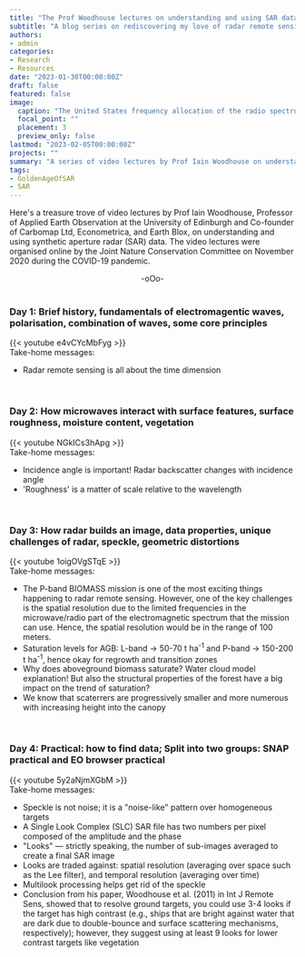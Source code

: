 ```yaml
---
title: "The Prof Woodhouse lectures on understanding and using SAR data."
subtitle: "A blog series on rediscovering my love of radar remote sensing."
authors: 
- admin
categories: 
- Research
- Resources
date: "2023-01-30T00:00:00Z"
draft: false
featured: false
image:
  caption: "The United States frequency allocation of the radio spectrum (Source: [NTCA-USDC](https://ntia.gov/page/united-states-frequency-allocation-chart))."
  focal_point: ""
  placement: 3
  preview_only: false
lastmod: "2023-02-05T00:00:00Z"
projects: ""
summary: "A series of video lectures by Prof Iain Woodhouse on understanding and using SAR data."
tags:
- GoldenAgeOfSAR
- SAR
---
```

Here's a treasure trove of video lectures by Prof Iain Woodhouse, Professor of Applied Earth Observation at the University of Edinburgh and Co-founder of Carbomap Ltd, Econometrica, and Earth Blox, on understanding and using synthetic aperture radar (SAR) data. The video lectures were organised online by the Joint Nature Conservation Committee on November 2020 during the COVID-19 pandemic.

<div align="center">-oOo-</div><br/>

### Day 1: Brief history, fundamentals of electromagentic waves, polarisation, combination of waves, some core principles
{{< youtube e4vCYcMbFyg >}}<br/>
Take-home messages:

- Radar remote sensing is all about the time dimension
<br/>

### Day 2: How microwaves interact with surface features, surface roughness, moisture content, vegetation
{{< youtube NGkICs3hApg >}}<br/>
Take-home messages:

- Incidence angle is important! Radar backscatter changes with incidence angle
- 'Roughness' is a matter of scale relative to the wavelength 
<br/>

### Day 3: How radar builds an image, data properties, unique challenges of radar, speckle,  geometric distortions
{{< youtube 1oigOVgSTqE >}}<br/>
Take-home messages:

- The P-band BIOMASS mission is one of the most exciting things happening to radar remote sensing. However, one of the key challenges is the spatial resolution due to the limited frequencies in the microwave/radio part of the electromagnetic spectrum that the mission can use. Hence, the spatial resolution would be in the range of 100 meters.
- Saturation levels for AGB: L-band -> 50-70 t ha<sup>-1</sup> and P-band -> 150-200 t ha<sup>-1</sup>, hence okay for regrowth and transition zones
- Why does aboveground biomass saturate? Water cloud model explanation! But also the structural properties of the forest have a big impact on the trend of saturation?
- We know that scaterrers are progressively smaller and more numerous with increasing height into the canopy
<br/>

### Day 4: Practical: how to find data; Split into two groups: SNAP practical and EO browser practical
{{< youtube 5y2aNjmXGbM >}}<br/>
Take-home messages:

- Speckle is not noise; it is a "noise-like" pattern over homogeneous targets
- A Single Look Complex (SLC) SAR file has two numbers per pixel composed of the amplitude and the phase
- "Looks" — strictly speaking, the number of sub-images averaged to create a final SAR image
- Looks are traded against: spatial resolution (averaging over space such as the Lee filter), and temporal resolution (averaging over time)
- Multilook processing helps get rid of the speckle
- Conclusion from his paper, Woodhouse et al. (2011) in Int J Remote Sens, showed that to resolve ground targets, you could use 3-4 looks if the target has high contrast (e.g., ships that are bright against water that are dark due to double-bounce and surface scattering mechanisms, respectively); however, they suggest using at least 9 looks for lower contrast targets like vegetation
<br/>